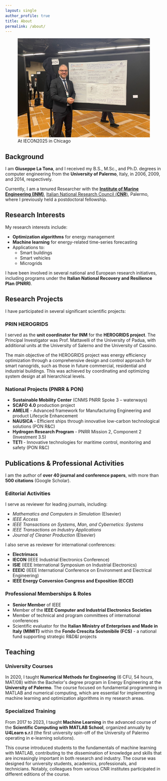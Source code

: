```yaml
---
layout: single
author_profile: true
title: About
permalink: /about/
---
```


<figure class="align-center">
  <img src="/assets/images/about-page-photo.jpeg" alt="Giuseppe La Tona at IECON2025">
  <figcaption>At IECON2025 in Chicago</figcaption>
</figure>

## Background

I am **Giuseppe La Tona**, and I received my B.S., M.Sc., and Ph.D. degrees in computer engineering from the **University of Palermo**, Italy, in 2006, 2009, and 2014, respectively. 

Currently, I am a tenured Researcher with the **[Institute of Marine Engineering (INM)](https://www.inm.cnr.it/)**, [Italian National Research Council (**CNR**)](https://www.cnr.it/), Palermo, where I previously held a postdoctoral fellowship.

## Research Interests

My research interests include:
- **Optimization algorithms** for energy management
- **Machine learning** for energy-related time-series forecasting
- Applications to:
  - Smart buildings
  - Smart vehicles
  - Microgrids

I have been involved in several national and European research initiatives, including programs under the **Italian National Recovery and Resilience Plan (PNRR)**.

## Research Projects

I have participated in several significant scientific projects:

### PRIN HEROGRIDS
I served as the **unit coordinator for INM** for the **HEROGRIDS project**. The Principal Investigator was Prof. Mattavelli of the University of Padua, with additional units at the University of Salerno and the University of Cassino.

The main objective of the HEROGRIDS project was energy efficiency optimization through a comprehensive design and control approach for smart nanogrids, such as those in future commercial, residential and industrial buildings. This was achieved by coordinating and optimizing system design at all hierarchical levels.

### National Projects (PNRR & PON)
- **Sustainable Mobility Center** (CNMS PNRR Spoke 3 – waterways)
- **SCAFO 4.0** production project
- **AMELIE** - Advanced framework for Manufacturing Engineering and product Lifecycle Enhancement
- **NAUSICA** - Efficient ships through innovative low-carbon technological solutions (PON R&C)
- **Hydrogen Research Program** - PNRR Mission 2, Component 2 (Investment 3.5)
- **TETI** - Innovative technologies for maritime control, monitoring and safety (PON R&C)

## Publications & Professional Activities

I am the author of **over 40 journal and conference papers**, with more than **500 citations** (Google Scholar). 

### Editorial Activities
I serve as reviewer for leading journals, including:
- *Mathematics and Computers in Simulation* (Elsevier)
- *IEEE Access*
- *IEEE Transactions on Systems, Man, and Cybernetics: Systems*
- *IEEE Transactions on Industry Applications*
- *Journal of Cleaner Production* (Elsevier)

I also serve as reviewer for international conferences:
- **Electrimacs**
- **IECON** (IEEE Industrial Electronics Conference)
- **ISIE** (IEEE International Symposium on Industrial Electronics)
- **EEEIC** (IEEE International Conference on Environment and Electrical Engineering)
- **IEEE Energy Conversion Congress and Exposition (ECCE)**

### Professional Memberships & Roles
- **Senior Member** of IEEE
- Member of the **IEEE Computer and Industrial Electronics Societies**
- Member of technical and program committees of international conferences
- Scientific evaluator for the **Italian Ministry of Enterprises and Made in Italy (MIMIT)** within the **Fondo Crescita Sostenibile (FCS)** - a national fund supporting strategic R&D&I projects

## Teaching

### University Courses
In 2020, I taught **Numerical Methods for Engineering** (6 CFU, 54 hours, MAT/08) within the Bachelor's degree program in Energy Engineering at the **University of Palermo**. The course focused on fundamental programming in MATLAB and numerical computing, which are essential for implementing machine learning and optimization algorithms in my research areas.

### Specialized Training
From 2017 to 2023, I taught **Machine Learning** in the advanced course of the **Scientific Computing with MATLAB School**, organized annually by **U4Learn s.r.l** (the first university spin-off of the University of Palermo operating in e-learning solutions). 

This course introduced students to the fundamentals of machine learning with MATLAB, contributing to the dissemination of knowledge and skills that are increasingly important in both research and industry. The course was designed for university students, academics, professionals, and technicians. Notably, colleagues from various CNR institutes participated in different editions of the course.
